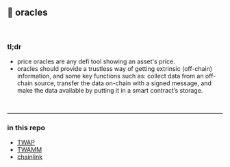 ## 🍋 oracles

<br>

### tl;dr

* price oracles are any defi tool showing an asset's price.
* oracles should provide a trustless way of getting extrinsic (off-chain) information, and some key functions such as: collect data from an off-chain source, transfer the data on-chain with a signed message, and make the data available by putting it in a smart contract’s storage.


<br>

---

### in this repo



* [TWAP](twap.md)
* [TWAMM](twamm.md)
* [chainlink](chainlink.md)



